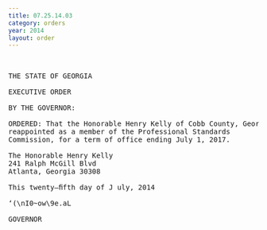 ```yaml
---
title: 07.25.14.03
category: orders
year: 2014
layout: order
---
```


<pre> 

THE STATE OF GEORGIA

EXECUTIVE ORDER

BY THE GOVERNOR:

ORDERED: That the Honorable Henry Kelly of Cobb County, Georgia, is
reappointed as a member of the Professional Standards
Commission, for a term of office ending July 1, 2017.

The Honorable Henry Kelly
241 Ralph McGill Blvd
Atlanta, Georgia 30308

This twenty—ﬁfth day of J uly, 2014

‘(\nI0~ow\9e.aL

GOVERNOR

</pre>
